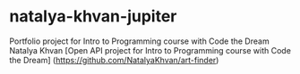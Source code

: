 # natalya-khvan-jupiter
Portfolio project for Intro to Programming course with Code the Dream
Natalya Khvan
[Open API project for Intro to Programming course with Code the Dream]
(https://github.com/NatalyaKhvan/art-finder)